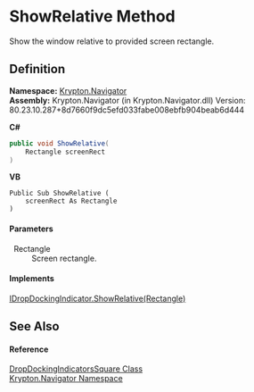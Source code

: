 # ShowRelative Method


Show the window relative to provided screen rectangle.



## Definition
**Namespace:** <a href="a21ac074-d119-3dc6-bd1c-d3a12c0128bc.md">Krypton.Navigator</a>  
**Assembly:** Krypton.Navigator (in Krypton.Navigator.dll) Version: 80.23.10.287+8d7660f9dc5efd033fabe008ebfb904beab6d444

**C#**
``` C#
public void ShowRelative(
	Rectangle screenRect
)
```
**VB**
``` VB
Public Sub ShowRelative ( 
	screenRect As Rectangle
)
```



#### Parameters
<dl><dt>  Rectangle</dt><dd>Screen rectangle.</dd></dl>

#### Implements
<a href="b9897f2b-0536-ff8d-6f08-d69309ab0f81.md">IDropDockingIndicator.ShowRelative(Rectangle)</a>  


## See Also


#### Reference
<a href="3eb5be77-8190-54e2-4754-fe6935a13fb2.md">DropDockingIndicatorsSquare Class</a>  
<a href="a21ac074-d119-3dc6-bd1c-d3a12c0128bc.md">Krypton.Navigator Namespace</a>  
